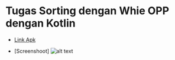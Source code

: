# Tugas Sorting dengan Whie OPP dengan Kotlin 

- [Link Apk](https://github.com/maspamz/Tugas-Sorting-Android/raw/master/apk/Tugas_sorting.apk)

- [Screenshoot]
![alt text](https://raw.githubusercontent.com/maspamz/Tugas-Sorting-Android/master/screenshoot/1.png)
